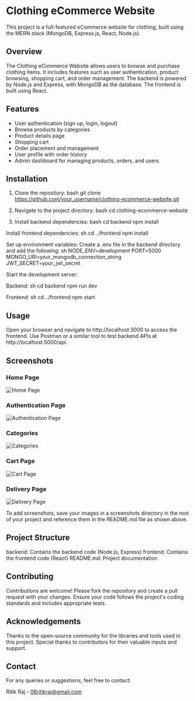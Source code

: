 # Clothing eCommerce Website

This project is a full-featured eCommerce website for clothing, built using the MERN stack (MongoDB, Express.js, React, Node.js).

## Overview

The Clothing eCommerce Website allows users to browse and purchase clothing items. It includes features such as user authentication, product browsing, shopping cart, and order management. The backend is powered by Node.js and Express, with MongoDB as the database. The frontend is built using React.

## Features

- User authentication (sign up, login, logout)
- Browse products by categories
- Product details page
- Shopping cart
- Order placement and management
- User profile with order history
- Admin dashboard for managing products, orders, and users

## Installation

1. Clone the repository:
   bash
   git clone https://github.com/your_username/clothing-ecommerce-website.git
   
2. Navigate to the project directory:
bash
cd clothing-ecommerce-website


3. Install backend dependencies:
bash
cd backend
npm install


Install frontend dependencies:
sh
cd ../frontend
npm install


Set up environment variables:
Create a .env file in the backend directory and add the following:
sh
NODE_ENV=development
PORT=5000
MONGO_URI=your_mongodb_connection_string
JWT_SECRET=your_jwt_secret

Start the development server:

Backend:
sh
cd backend
npm run dev

Frontend:
sh
cd ../frontend
npm start

## Usage
Open your browser and navigate to http://localhost:3000 to access the frontend.
Use Postman or a similar tool to test backend APIs at http://localhost:5000/api.


## Screenshots
### Home Page
![Home Page](https://drive.google.com/uc?id=1xlWL2DY4uVV4UKkgGYg_ZJackl9m6wN5)

### Authentication Page
![Authentication Page](https://drive.google.com/uc?id=1TRRJO_k690-5yZQlFK60IW4aS2LafViE)


### Categories
![Categories](https://drive.google.com/uc?id=16noslSHkDHGqq283xvGVJobg0gUUmq9f)

### Cart Page
![Cart Page](https://drive.google.com/uc?id=10_KeJ2iI7RZwGVb114AdvzynmqfVDi2d)

### Delivery Page
![Delivery Page](https://drive.google.com/uc?id=1ORjz7dkKZiFXTMXR7l5uQ4C7wOLntaXr)

To add screenshots, save your images in a screenshots directory in the root of your project and reference them in the README.md file as shown above.

## Project Structure
backend: Contains the backend code (Node.js, Express)
frontend: Contains the frontend code (React)
README.md: Project documentation

## Contributing
Contributions are welcome! Please fork the repository and create a pull request with your changes. Ensure your code follows the project's coding standards and includes appropriate tests.



## Acknowledgements
Thanks to the open-source community for the libraries and tools used in this project.
Special thanks to contributors for their valuable inputs and support.

## Contact
For any queries or suggestions, feel free to contact:

Ritik Raj - 06ritikraj@gmail.com
